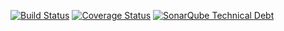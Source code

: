 [![Build Status](https://travis-ci.org/ProjetBudgup/Budgup.svg?branch=master)](https://travis-ci.org/ProjetBudgup/Budgup)
[![Coverage Status](https://coveralls.io/repos/ProjetBudgup/Budgup/badge.svg?branch=master&service=github)](https://coveralls.io/github/ProjetBudgup/Budgup?branch=master)
[![SonarQube Technical Debt](https://img.shields.io/badge/technical%20debt-0.0%-brightgreen.svg)](http://localhost:9000/dashboard/index/com.haka.miage:Budgup)
